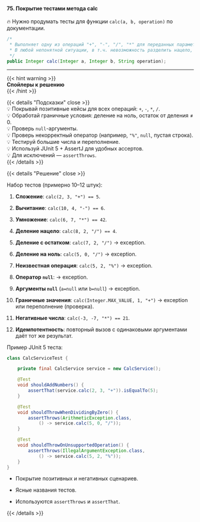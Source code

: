 #### 75. Покрытие тестами метода calc

🔥 Нужно продумать тесты для функции `calc(a, b, operation)` по документации.

```java
/*
 * Выполняет одну из операций "+", "-", "/", "*" для переданных параметров
 * В любой непонятной ситуации, в т.ч. невозможность разделить нацело, бросается exception
 */
public Integer calc(Integer a, Integer b, String operation);
```

---

{{< hint warning >}}  
**Спойлеры к решению**  
{{< /hint >}}

{{< details "Подсказки" close >}}  
💡 Покрывай позитивные кейсы для всех операций: `+`, `-`, `*`, `/`.  
💡 Обработай граничные условия: деление на ноль, остаток от деления ≠ 0.  
💡 Проверь `null`-аргументы.  
💡 Проверь некорректный оператор (например, `"%"`, `null`, пустая строка).  
💡 Тестируй большие числа и переполнение.  
💡 Используй JUnit 5 + AssertJ для удобных ассертов.  
💡 Для исключений — `assertThrows`.  
{{< /details >}}

{{< details "Решение" close >}}

Набор тестов (примерно 10–12 штук):

1. **Сложение**: `calc(2, 3, "+") == 5`.

2. **Вычитание**: `calc(10, 4, "-") == 6`.

3. **Умножение**: `calc(6, 7, "*") == 42`.

4. **Деление нацело**: `calc(8, 2, "/") == 4`.

5. **Деление с остатком**: `calc(7, 2, "/")` → exception.

6. **Деление на ноль**: `calc(5, 0, "/")` → exception.

7. **Неизвестная операция**: `calc(5, 2, "%")` → exception.

8. **Оператор `null`**: → exception.

9. **Аргументы `null`** (`a=null` или `b=null`) → exception.

10. **Граничные значения**: `calc(Integer.MAX_VALUE, 1, "+")` → exception или переполнение (проверка).

11. **Негативные числа**: `calc(-3, -7, "*") == 21`.

12. **Идемпотентность**: повторный вызов с одинаковыми аргументами даёт тот же результат.


Пример JUnit 5 теста:

```java
class CalcServiceTest {

    private final CalcService service = new CalcService();

    @Test
    void shouldAddNumbers() {
        assertThat(service.calc(2, 3, "+")).isEqualTo(5);
    }

    @Test
    void shouldThrowWhenDividingByZero() {
        assertThrows(ArithmeticException.class,
            () -> service.calc(5, 0, "/"));
    }

    @Test
    void shouldThrowOnUnsupportedOperation() {
        assertThrows(IllegalArgumentException.class,
            () -> service.calc(5, 2, "%"));
    }
}
```

- Покрытие позитивных и негативных сценариев.

- Ясные названия тестов.

- Используются `assertThrows` и `assertThat`.


{{< /details >}}